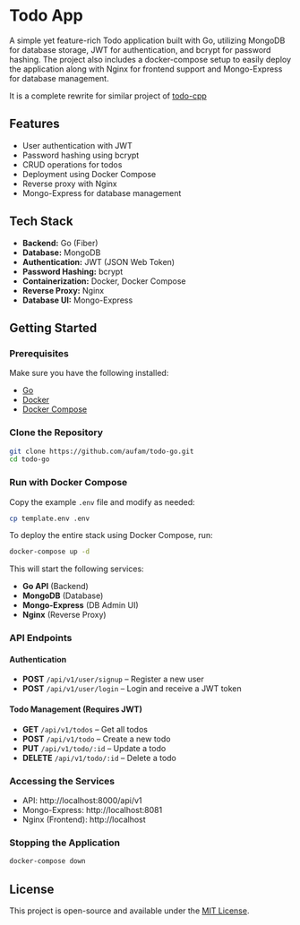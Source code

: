 # Todo App
A simple yet feature-rich Todo application built with Go,
utilizing MongoDB for database storage, JWT for authentication, and bcrypt for password hashing.
The project also includes a docker-compose setup to easily deploy the application along with Nginx for frontend support
and Mongo-Express for database management.

It is a complete rewrite for similar project of [todo-cpp](https://github.com/aufam/todo)

## Features
- User authentication with JWT
- Password hashing using bcrypt
- CRUD operations for todos
- Deployment using Docker Compose
- Reverse proxy with Nginx
- Mongo-Express for database management

## Tech Stack
- **Backend:** Go (Fiber)
- **Database:** MongoDB
- **Authentication:** JWT (JSON Web Token)
- **Password Hashing:** bcrypt
- **Containerization:** Docker, Docker Compose
- **Reverse Proxy:** Nginx
- **Database UI:** Mongo-Express

## Getting Started
### Prerequisites
Make sure you have the following installed:
- [Go](https://go.dev/dl/)
- [Docker](https://www.docker.com/get-started)
- [Docker Compose](https://docs.docker.com/compose/install/)

### Clone the Repository
```bash
git clone https://github.com/aufam/todo-go.git
cd todo-go
```

### Run with Docker Compose
Copy the example `.env` file and modify as needed:
```bash
cp template.env .env
```
To deploy the entire stack using Docker Compose, run:
```bash
docker-compose up -d
```
This will start the following services:
- **Go API** (Backend)
- **MongoDB** (Database)
- **Mongo-Express** (DB Admin UI)
- **Nginx** (Reverse Proxy)

### API Endpoints
#### Authentication
- **POST** `/api/v1/user/signup` – Register a new user
- **POST** `/api/v1/user/login` – Login and receive a JWT token

#### Todo Management (Requires JWT)
- **GET** `/api/v1/todos` – Get all todos
- **POST** `/api/v1/todo` – Create a new todo
- **PUT** `/api/v1/todo/:id` – Update a todo
- **DELETE** `/api/v1/todo/:id` – Delete a todo

### Accessing the Services
- API: http://localhost:8000/api/v1
- Mongo-Express: http://localhost:8081
- Nginx (Frontend): http://localhost

### Stopping the Application
```bash
docker-compose down
```

## License
This project is open-source and available under the [MIT License](LICENSE).

